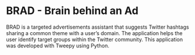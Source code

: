 # BRAD - Brain behind an Ad
BRAD is a targeted advertisements assistant that suggests Twitter hashtags sharing a common theme with a user’s domain. The application helps the user identify target groups within the Twitter community. This application was developed with Tweepy using Python.
